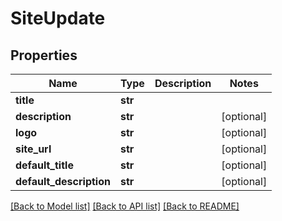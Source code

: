 # SiteUpdate

## Properties
Name | Type | Description | Notes
------------ | ------------- | ------------- | -------------
**title** | **str** |  | 
**description** | **str** |  | [optional] 
**logo** | **str** |  | [optional] 
**site_url** | **str** |  | [optional] 
**default_title** | **str** |  | [optional] 
**default_description** | **str** |  | [optional] 

[[Back to Model list]](../README.md#documentation-for-models) [[Back to API list]](../README.md#documentation-for-api-endpoints) [[Back to README]](../README.md)

